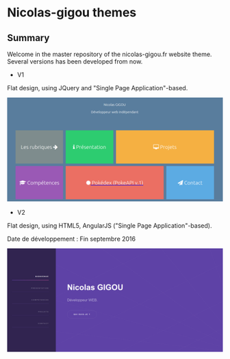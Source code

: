 # Nicolas-gigou themes
## Summary

Welcome in the master repository of the nicolas-gigou.fr 
website theme. Several versions has been developed from now.

* V1

Flat design, using JQuery and "Single Page Application"-based.

![Home Version 1](https://github.com/gigouni/nicolas-gigou/blob/master/V1/home_v1_nicolasgigou.png "Rendu de la page d'accueil de la version 1")

* V2

Flat design, using HTML5, AngularJS ("Single Page Application"-based).

Date de développement : Fin septembre 2016

![Home Version 2](https://github.com/gigouni/nicolas-gigou/blob/master/V2/home_v2_nicolasgigou.png "Rendu de la page d'accueil de la version 1")
